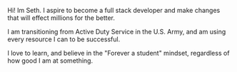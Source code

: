 Hi! Im Seth. I aspire to become a full stack developer and make changes that will effect millions for the better.

I am transitioning from Active Duty Service in the U.S. Army, and am using every resource I can to be successful.

I love to learn, and believe in the "Forever a student" mindset, regardless of how good I am at something.
